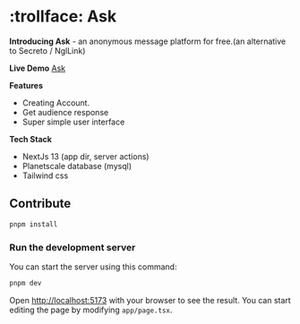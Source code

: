 <div align="left">
  <h1>:trollface: Ask</h1>
</div>

**Introducing Ask** - an anonymous message platform for free.(an alternative to Secreto / NglLink)

**Live Demo**
[Ask](https://ask.thp.my.id)

**Features**
- Creating Account.
- Get audience response
- Super simple user interface

**Tech Stack**
- NextJs 13 (app dir, server actions)
- Planetscale database (mysql)
- Tailwind css


## Contribute

```bash
pnpm install
```

### Run the development server

You can start the server using this command:

```bash
pnpm dev
```

Open [http://localhost:5173](http://localhost:5173) with your browser to see the result. You can start editing the page by modifying `app/page.tsx`.